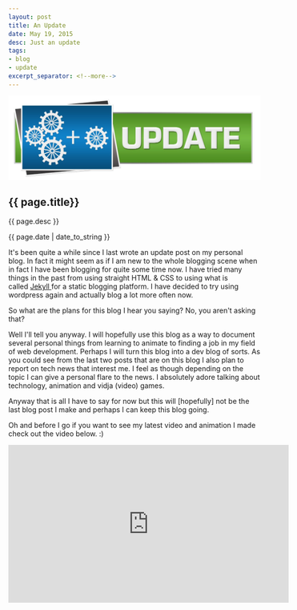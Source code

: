 ```yaml
---
layout: post
title: An Update
date: May 19, 2015
desc: Just an update
tags:
- blog
- update
excerpt_separator: <!--more-->
---
```

<img class="featured-image" src="/images/an-update.jpg">
<h2 class="post-h2">{{ page.title}}</h2>
<p class="post-sub-desc"><span>{{ page.desc }}</span></p>
<p class="post-date"><span>{{ page.date | date_to_string }}</span></p>
<!--more-->
<p class="single-post">
It's been quite a while since I last wrote an update post on my personal blog. In fact it might seem as if I am new to the whole blogging scene when in fact I have been blogging for quite some time now. I have tried many things in the past from using straight HTML &amp; CSS to using what is called<span class="apple-converted-space"> </span><a href="http://jekyllrb.com/" target="_blank">Jekyll<span class="apple-converted-space"> </span></a>for a static blogging platform. I have decided to try using wordpress again and actually blog a lot more often now. 
</p>
<p class="single-post">
So what are the plans for this blog I hear you saying?
No, you aren't asking that?
</p>
<p class="single-post">
Well I'll tell you anyway. I will hopefully use this blog as a way to document several personal things from learning to animate to finding a job in my field of web development. Perhaps I will turn this blog into a dev blog of sorts. As you could see from the last two posts that are on this blog I also plan to report on tech news that interest me. I feel as though depending on the topic I can give a personal flare to the news. I absolutely adore talking about technology, animation and vidja (video) games.
</p>
<p class="single-post">
Anyway that is all I have to say for now but this will [hopefully] not be the last blog post I make and perhaps I can keep this blog going.
</p>
<p class="single-post">
Oh and before I go if you want to see my latest video and animation I made check out the video below. :)
</p>
<iframe width="560" height="315" src="https://www.youtube.com/watch?v=2rHAszXzvjA" frameborder="0" allowfullscreen></iframe>